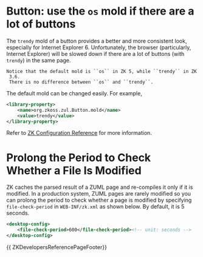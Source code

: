 # Button: use the `os` mold if there are a lot of buttons

The `trendy` mold of a button provides a better and more consistent
look, especially for Internet Explorer 6. Unfortunately, the browser
(particularly, Internet Explorer) will be slowed down if there are a lot
of buttons (with `trendy`) in the same page.

`Notice that the default mold is ``os`` in ZK 5, while ``trendy`` in ZK 3.6.`  
` There is no difference between ``os`` and ``trendy``.`

The default mold can be changed easily. For example,

```xml
<library-property>
    <name>org.zkoss.zul.Button.mold</name>
    <value>trendy</value>
</library-property>
```

Refer to [ZK Configuration
Reference]({{site.baseurl}}/zk_config_ref/the_library_properties/class.mold)
for more information.

# Prolong the Period to Check Whether a File Is Modified

ZK caches the parsed result of a ZUML page and re-compiles it only if it
is modified. In a production system, ZUML pages are rarely modified so
you can prolong the period to check whether a page is modified by
specifying `file-check-period` in `WEB-INF/zk.xml` as shown below. By
default, it is 5 seconds.

```xml
<desktop-config>
    <file-check-period>600</file-check-period><!-- unit: seconds -->
</desktop-config>
```

{{ ZKDevelopersReferencePageFooter}}
